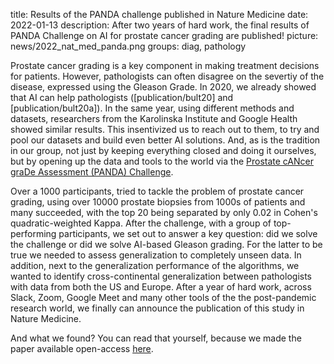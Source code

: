 title: Results of the PANDA challenge published in Nature Medicine
date: 2022-01-13
description: After two years of hard work, the final results of PANDA Challenge on AI for prostate cancer grading are published!
picture: news/2022_nat_med_panda.png
groups: diag, pathology

Prostate cancer grading is a key component in making treatment decisions for patients. However, pathologists can often disagree on the severtiy of the disease, expressed using the Gleason Grade. In 2020, we already showed that AI can help pathologists ([publication/bult20] and [publication/bult20a]). In the same year, using different methods and datasets, researchers from the Karolinska Institute and Google Health showed similar results. This insentivized us to reach out to them, to try and pool our datasets and build even better AI solutions. And, as is the tradition in our group, not just by keeping everything closed and doing it ourselves, but by opening up the data and tools to the world via the [Prostate cANcer graDe Assessment (PANDA) Challenge](https://www.kaggle.com/c/prostate-cancer-grade-assessment).

Over a 1000 participants, tried to tackle the problem of prostate cancer grading, using over 10000 prostate biopsies from 1000s of patients and many succeeded, with the top 20 being separated by only 0.02 in Cohen's quadratic-weighted Kappa. After the challenge, with a group of top-performing participants, we set out to answer a key question: did we solve the challenge or did we solve AI-based Gleason grading. For the latter to be true we needed to assess generalization to completely unseen data. In addition, next to the generalization performance of the algorithms, we wanted to identify cross-continental generalization between pathologists with data from both the US and Europe. After a year of hard work, across Slack, Zoom, Google Meet and many other tools of the the post-pandemic research world, we finally can announce the publication of this study in Nature Medicine.

And what we found? You can read that yourself, because we made the paper available open-access [here](https://www.nature.com/articles/s41591-021-01620-2).
